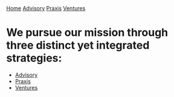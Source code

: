 <div class="topnav">
  <a class="active" href="#/index.md">Home</a>
  <a href="#/advisory.md">Advisory</a>
  <a href="#/praxis.md">Praxis</a>
  <a href="#ventures.md">Ventures</a>
</div>

# We pursue our mission through three distinct yet integrated strategies:
* [Advisory](/advisory.md)
* [Praxis](/praxis.md)
* [Ventures](/ventures.md)
